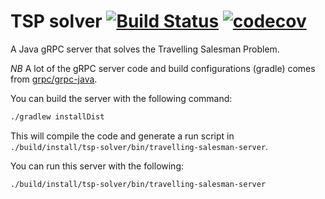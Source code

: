 # TSP solver [![Build Status](https://travis-ci.org/sircelsius/tsp-solver.svg?branch=master)](https://travis-ci.org/sircelsius/tsp-solver) [![codecov](https://codecov.io/gh/sircelsius/tsp-solver/branch/master/graph/badge.svg)](https://codecov.io/gh/sircelsius/tsp-solver)

A Java gRPC server that solves the Travelling Salesman Problem.

*NB* A lot of the gRPC server code and build configurations (gradle) comes from [grpc/grpc-java](http://www.github.com/grpc/grpc-java).

You can build the server with the following command:

```` bash
./gradlew installDist
````

This will compile the code and generate a run script in `./build/install/tsp-solver/bin/travelling-salesman-server`.

You can run this server with the following:

```` bash
./build/install/tsp-solver/bin/travelling-salesman-server
````
